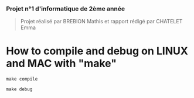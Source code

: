 ### Projet n°1 d'informatique de 2ème année

> Projet réalisé par BREBION Mathis et rapport rédigé par CHATELET Emma

# How to compile and debug on LINUX and MAC with "make"

```batch
make compile
```

```batch
make debug
```